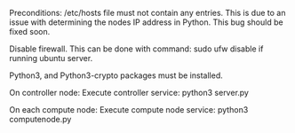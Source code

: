Preconditions:
/etc/hosts file must not contain any entries.  This is due to an issue with determining the nodes IP address in Python.  This bug should be fixed soon.

Disable firewall.  This can be done with command: sudo ufw disable if running ubuntu server.

Python3, and Python3-crypto packages must be installed.

On controller node:
Execute controller service:
python3 server.py

On each compute node:
Execute compute node service:
python3 computenode.py